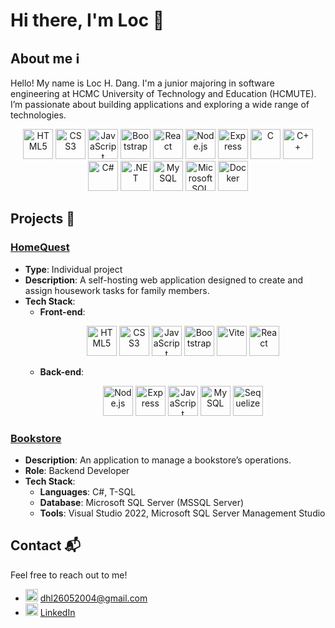 # Hi there, I'm Loc 👋

## About me ℹ️
Hello! My name is Loc H. Dang. I'm a junior majoring in software engineering at HCMC University of Technology and Education (HCMUTE). I’m passionate about building applications and exploring a wide range of technologies.

<p align="center">
  <img src="https://cdn.jsdelivr.net/gh/devicons/devicon@latest/icons/html5/html5-plain-wordmark.svg" width="48px" alt="HTML5"/>
  <img src="https://cdn.jsdelivr.net/gh/devicons/devicon@latest/icons/css3/css3-plain-wordmark.svg" width="48px" alt="CSS3"/>
  <img src="https://cdn.jsdelivr.net/gh/devicons/devicon@latest/icons/javascript/javascript-original.svg" width="48px" alt="JavaScript"/>
  <img src="https://cdn.jsdelivr.net/gh/devicons/devicon@latest/icons/bootstrap/bootstrap-original-wordmark.svg" width="48px" alt="Bootstrap"/>
  <img src="https://cdn.jsdelivr.net/gh/devicons/devicon@latest/icons/react/react-original-wordmark.svg" width="48px" alt="React"/>
  <img src="https://cdn.jsdelivr.net/gh/devicons/devicon@latest/icons/nodejs/nodejs-plain-wordmark.svg" width="48px" alt="Node.js"/>
  <img src="https://skillicons.dev/icons?i=express" width="48px" alt="Express"/>
  <img src="https://cdn.jsdelivr.net/gh/devicons/devicon@latest/icons/c/c-original.svg" width="48px" alt="C"/>
  <img src="https://cdn.jsdelivr.net/gh/devicons/devicon@latest/icons/cplusplus/cplusplus-original.svg" width="48px" alt="C++"/>
  <img src="https://cdn.jsdelivr.net/gh/devicons/devicon@latest/icons/csharp/csharp-original.svg" width="48px" alt="C#"/>
  <img src="https://cdn.jsdelivr.net/gh/devicons/devicon@latest/icons/dot-net/dot-net-plain-wordmark.svg" width="48px" alt=".NET"/>
  <img src="https://cdn.jsdelivr.net/gh/devicons/devicon@latest/icons/mysql/mysql-original-wordmark.svg" width="48px" alt="MySQL"/>
  <img src="https://cdn.jsdelivr.net/gh/devicons/devicon@latest/icons/microsoftsqlserver/microsoftsqlserver-plain-wordmark.svg" width="48px" alt="Microsoft SQL Server"/>
  <img src="https://cdn.jsdelivr.net/gh/devicons/devicon@latest/icons/docker/docker-plain-wordmark.svg" width="48px" alt="Docker"/>
</p>

## Projects 🔨

### [HomeQuest](https://github.com/HLoc26/HomeQuest)
- **Type**: Individual project
- **Description**: A self-hosting web application designed to create and assign housework tasks for family members.
- **Tech Stack**:
  - **Front-end**:
    <p align="center">
      <img src="https://cdn.jsdelivr.net/gh/devicons/devicon@latest/icons/html5/html5-plain-wordmark.svg" width="48px" alt="HTML5"/>
      <img src="https://cdn.jsdelivr.net/gh/devicons/devicon@latest/icons/css3/css3-plain-wordmark.svg" width="48px" alt="CSS3"/>
      <img src="https://cdn.jsdelivr.net/gh/devicons/devicon@latest/icons/javascript/javascript-original.svg" width="48px" alt="JavaScript"/>
      <img src="https://cdn.jsdelivr.net/gh/devicons/devicon@latest/icons/bootstrap/bootstrap-original-wordmark.svg" width="48px" alt="Bootstrap"/>
      <img src="https://cdn.jsdelivr.net/gh/devicons/devicon@latest/icons/vitejs/vitejs-original.svg" width="48px" alt="Vite"/>
      <img src="https://cdn.jsdelivr.net/gh/devicons/devicon@latest/icons/react/react-original-wordmark.svg" width="48px" alt="React"/>
    </p>
  - **Back-end**:
    <p align="center">
      <img src="https://cdn.jsdelivr.net/gh/devicons/devicon@latest/icons/nodejs/nodejs-plain-wordmark.svg" width="48px" alt="Node.js"/>
      <img src="https://skillicons.dev/icons?i=express" width="48px" alt="Express"/>
      <img src="https://cdn.jsdelivr.net/gh/devicons/devicon@latest/icons/javascript/javascript-original.svg" width="48px" alt="JavaScript"/>
      <img src="https://cdn.jsdelivr.net/gh/devicons/devicon@latest/icons/mysql/mysql-original-wordmark.svg" width="48px" alt="MySQL"/>
      <img src="https://cdn.jsdelivr.net/gh/devicons/devicon@latest/icons/sequelize/sequelize-original-wordmark.svg" width="48px" alt="Sequelize"/>
    </p>

### [Bookstore](https://github.com/HLoc26/PROJECT-DBMS)
- **Description**: An application to manage a bookstore’s operations.
- **Role**: Backend Developer
- **Tech Stack**:
  - **Languages**: C#, T-SQL
  - **Database**: Microsoft SQL Server (MSSQL Server)
  - **Tools**: Visual Studio 2022, Microsoft SQL Server Management Studio

## Contact 📬
Feel free to reach out to me!

- <img src="https://skillicons.dev/icons?i=gmail&theme=dark" width="20px" alt="Email"/> <a href="mailto:dhl26052004@gmail.com">dhl26052004@gmail.com</a>
- <img src="https://cdn.jsdelivr.net/gh/devicons/devicon@latest/icons/linkedin/linkedin-original.svg" width="20px" alt="LinkedIn"/> [LinkedIn](https://www.linkedin.com/in/huuloc2605)
